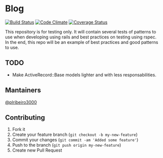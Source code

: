 # Blog

[![Build Status](https://secure.travis-ci.org/plribeiro3000/blog.png?branch=master)](http://travis-ci.org/plribeiro3000/blog) [![Code Climate](https://codeclimate.com/github/plribeiro3000/blog.png)](https://codeclimate.com/github/plribeiro3000/blog) [![Coverage Status](https://img.shields.io/coveralls/plribeiro3000/blog.svg)](https://coveralls.io/r/plribeiro3000/blog)

This repository is for testing only. It will contain several tests of patterns to use when developing using rails and best practices on testing using rspec.
In the end, this repo will be an example of best practices and good patterns to use.

## TODO
   * Make ActiveRecord::Base models lighter and with less responsabilities.

## Mantainers
  [@plribeiro3000](https://github.com/plribeiro3000)


## Contributing

1. Fork it
2. Create your feature branch (`git checkout -b my-new-feature`)
3. Commit your changes (`git commit -am 'Added some feature'`)
4. Push to the branch (`git push origin my-new-feature`)
5. Create new Pull Request
